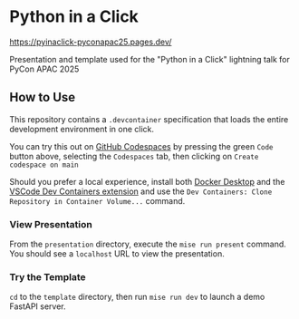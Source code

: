 # Python in a Click

https://pyinaclick-pyconapac25.pages.dev/

Presentation and template used for the "Python in a Click" lightning talk for PyCon APAC 2025

## How to Use
This repository contains a `.devcontainer` specification that loads the entire development environment in one click.

You can try this out on [GitHub Codespaces](https://github.com/features/codespaces) by pressing the green `Code` button above, selecting the `Codespaces` tab, then clicking on `Create codespace on main`

Should you prefer a local experience, install both [Docker Desktop](https://www.docker.com/products/docker-desktop/) and the [VSCode Dev Containers extension](https://marketplace.visualstudio.com/items?itemName=ms-vscode-remote.remote-containers) and use the `Dev Containers: Clone Repository in Container Volume...` command.

### View Presentation

From the `presentation` directory, execute the `mise run present` command. You should see a `localhost` URL to view the presentation.

### Try the Template

`cd` to the `template` directory, then run `mise run dev` to launch a demo FastAPI server.
